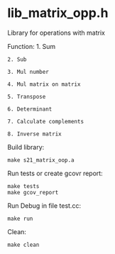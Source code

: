 # lib_matrix_opp.h
Library for operations with matrix

Function:
    1. Sum
    
    2. Sub
    
    3. Mul number
    
    4. Mul matrix on matrix
    
    5. Transpose
    
    6. Determinant
    
    7. Calculate complements
    
    8. Inverse matrix

Build library:
    
    make s21_matrix_oop.a

Run tests or create gcovr report:

    make tests
    make gcov_report

Run Debug in file test.cc:
    
    make run

Clean:
    
    make clean
